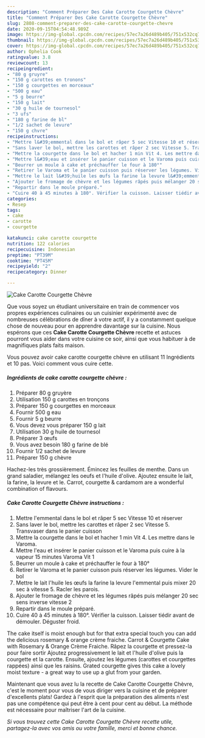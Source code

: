 ```yaml
---
description: "Comment Préparer Des Cake Carotte Courgette Chèvre"
title: "Comment Préparer Des Cake Carotte Courgette Chèvre"
slug: 2808-comment-preparer-des-cake-carotte-courgette-chevre
date: 2020-09-15T04:54:48.989Z
image: https://img-global.cpcdn.com/recipes/57ec7a26d489b405/751x532cq70/cake-carotte-courgette-chevre-photo-principale-de-la-recette.jpg
thumbnail: https://img-global.cpcdn.com/recipes/57ec7a26d489b405/751x532cq70/cake-carotte-courgette-chevre-photo-principale-de-la-recette.jpg
cover: https://img-global.cpcdn.com/recipes/57ec7a26d489b405/751x532cq70/cake-carotte-courgette-chevre-photo-principale-de-la-recette.jpg
author: Ophelia Cook
ratingvalue: 3.8
reviewcount: 13
recipeingredient:
- "80 g gruyre"
- "150 g carottes en tronons"
- "150 g courgettes en morceaux"
- "500 g eau"
- "5 g beurre"
- "150 g lait"
- "30 g huile de tournesol"
- "3 ufs"
- "180 g farine de bl"
- "1/2 sachet de levure"
- "150 g chvre"
recipeinstructions:
- "Mettre l&#39;emmental dans le bol et râper 5 sec Vitesse 10 et réserver"
- "Sans laver le bol, mettre les carottes et râper 2 sec Vitesse 5. Transvaser dans le panier cuisson"
- "Mettre la courgette dans le bol et hacher 1 min Vit 4. Les mettre dans le Varoma."
- "Mettre l&#39;eau et insérer le panier cuisson et le Varoma puis cuire à la vapeur 15 minutes Varoma Vit 1"
- "Beurrer un moule à cake et préchauffer le four à 180°"
- "Retirer le Varoma et le panier cuisson puis réserver les légumes. Vider le bol"
- "Mettre le lait l&#39;huile les œufs la farine la levure l&#39;emmental puis mixer 20 sec à vitesse 5. Racler les parois."
- "Ajouter le fromage de chèvre et les légumes râpés puis mélanger 20 sec sens inverse vitesse 2"
- "Repartir dans le moule préparé."
- "Cuire 40 à 45 minutes à 180°. Vérifier la cuisson. Laisser tiédir avant de démouler. Déguster froid."
categories:
- Resep
tags:
- cake
- carotte
- courgette

katakunci: cake carotte courgette 
nutrition: 122 calories
recipecuisine: Indonesian
preptime: "PT39M"
cooktime: "PT45M"
recipeyield: "2"
recipecategory: Dinner

---
```



![Cake Carotte Courgette Chèvre](https://img-global.cpcdn.com/recipes/57ec7a26d489b405/751x532cq70/cake-carotte-courgette-chevre-photo-principale-de-la-recette.jpg)

Que vous soyez un étudiant universitaire en train de commencer vos propres expériences culinaires ou un cuisinier expérimenté avec de nombreuses célébrations de dîner à votre actif, il y a constamment quelque chose de nouveau pour en apprendre davantage sur la cuisine. Nous espérons que ces <strong> Cake Carotte Courgette Chèvre </strong> recette et astuces pourront vous aider dans votre cuisine ce soir, ainsi que vous habituer à de magnifiques plats faits maison.

<!--inarticleads1-->

Vous pouvez avoir cake carotte courgette chèvre en utilisant 11 Ingrédients et 10 pas. Voici comment vous cuire cette.

##### Ingrédients de cake carotte courgette chèvre :

1. Préparer 80 g gruyère
1. Utilisation 150 g carottes en tronçons
1. Préparer 150 g courgettes en morceaux
1. Fournir 500 g eau
1. Fournir 5 g beurre
1. Vous devez vous préparer 150 g lait
1. Utilisation 30 g huile de tournesol
1. Préparer 3 œufs
1. Vous avez besoin 180 g farine de blé
1. Fournir 1/2 sachet de levure
1. Préparer 150 g chèvre


Hachez-les très grossièrement. Émincez les feuilles de menthe. Dans un grand saladier, mélangez les oeufs et l&#39;huile d&#39;olive. Ajoutez ensuite le lait, la farine, la levure et le. Carrot, courgette &amp; cardamom are a wonderful combination of flavours. 

<!--inarticleads2-->

##### Cake Carotte Courgette Chèvre instructions :

1. Mettre l&#39;emmental dans le bol et râper 5 sec Vitesse 10 et réserver
1. Sans laver le bol, mettre les carottes et râper 2 sec Vitesse 5. Transvaser dans le panier cuisson
1. Mettre la courgette dans le bol et hacher 1 min Vit 4. Les mettre dans le Varoma.
1. Mettre l&#39;eau et insérer le panier cuisson et le Varoma puis cuire à la vapeur 15 minutes Varoma Vit 1
1. Beurrer un moule à cake et préchauffer le four à 180°
1. Retirer le Varoma et le panier cuisson puis réserver les légumes. Vider le bol
1. Mettre le lait l&#39;huile les œufs la farine la levure l&#39;emmental puis mixer 20 sec à vitesse 5. Racler les parois.
1. Ajouter le fromage de chèvre et les légumes râpés puis mélanger 20 sec sens inverse vitesse 2
1. Repartir dans le moule préparé.
1. Cuire 40 à 45 minutes à 180°. Vérifier la cuisson. Laisser tiédir avant de démouler. Déguster froid.


The cake itself is moist enough but for that extra special touch you can add the delicious rosemary &amp; orange crème fraiche. Carrot &amp; Courgette Cake with Rosemary &amp; Orange Crème Fraiche. Râpez la courgette et pressez-la pour faire sortir Ajoutez progressivement le lait et l&#39;huile d&#39;olive puis la courgette et la carotte. Ensuite, ajoutez les légumes (carottes et courgettes rappées) ainsi que les raisins. Grated courgette gives this cake a lovely moist texture - a great way to use up a glut from your garden. 

<!--inarticleads1-->

<p>
Maintenant que vous avez lu la recette de Cake Carotte Courgette Chèvre, c'est le moment pour vous de vous diriger vers la cuisine et de préparer d'excellents plats! Gardez à l'esprit que la préparation des aliments n'est pas une compétence qui peut être à cent pour cent au début. La méthode est nécessaire pour maîtriser l'art de la cuisine.
</p>

<p>
<i>Si vous trouvez cette Cake Carotte Courgette Chèvre recette utile, partagez-la avec vos amis ou votre famille, merci et bonne chance.</i>
</p>
